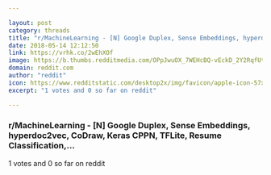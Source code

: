 ```yaml
---

layout: post
category: threads
title: "r/MachineLearning - [N] Google Duplex, Sense Embeddings, hyperdoc2vec, CoDraw, Keras CPPN, TFLite, Resume Classification,…"
date: 2018-05-14 12:12:50
link: https://vrhk.co/2wEhXOf
image: https://b.thumbs.redditmedia.com/OPpJwuOX_7WEHcBQ-vEckD_2Y2RqfUtuDa66PIXAt3w.jpg
domain: reddit.com
author: "reddit"
icon: https://www.redditstatic.com/desktop2x/img/favicon/apple-icon-57x57.png
excerpt: "1 votes and 0 so far on reddit"

---
```


### r/MachineLearning - [N] Google Duplex, Sense Embeddings, hyperdoc2vec, CoDraw, Keras CPPN, TFLite, Resume Classification,…

1 votes and 0 so far on reddit